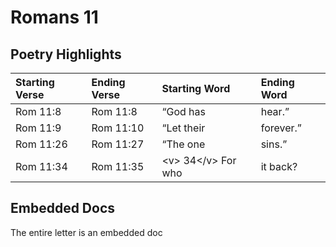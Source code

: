 # Romans 11

## Poetry Highlights

| Starting Verse | Ending Verse | Starting Word | Ending Word |
| :--- | :--- | :--- | :--- |
| Rom 11:8 | Rom 11:8 | “God has | hear.” |
| Rom 11:9 | Rom 11:10 | “Let their | forever.” |
| Rom 11:26 | Rom 11:27 | “The one | sins.” |
| Rom 11:34 | Rom 11:35 | &lt;v&gt; 34&lt;/v&gt; For who | it back? |

## Embedded Docs

The entire letter is an embedded doc

